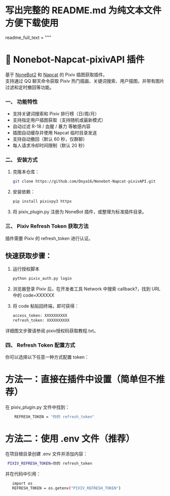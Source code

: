 # 写出完整的 README.md 为纯文本文件方便下载使用

readme_full_text = """
# 🎨 Nonebot-Napcat-pixivAPI 插件

基于 [NoneBot2](https://v2.nonebot.dev/) 和 [Napcat](https://github.com/kaedejun/Napcat) 的 Pixiv 插图获取插件。  
支持通过 QQ 聊天命令获取 Pixiv 热门插画、关键词搜索、用户插图，并带有图片过滤和定时撤回等功能。

### 一、 功能特性

- 支持关键词搜索和 Pixiv 排行榜（日/周/月）
- 支持指定用户插图获取（支持随机或最新模式）
- 自动过滤 R-18 / 血腥 / 暴力 等敏感内容
- 插图自动缓存并使用 Napcat 临时目录发送
- 支持自动撤回（默认 60 秒，仅群聊）
- 每人请求冷却时间限制（默认 20 秒）

### 二、 安装方式

1. 克隆本仓库：

   ```bash
   git clone https://github.com/Doya16/Nonebot-Napcat-pixivAPI.git

2. 安装依赖：

   ```bash
   pip install pixivpy3 httpx

3. 将 pixiv_plugin.py 注册为 NoneBot 插件，或整理为标准插件目录。

### 三、 Pixiv Refresh Token 获取方法

插件需要 Pixiv 的 refresh_token 进行认证。
## 快速获取步骤：
  1. 运行授权脚本

      ```bash
      python pixiv_auth.py login
      
  2. 浏览器登录 Pixiv 后，在开发者工具 Network 中搜索 callback?，找到 URL 中的 code=XXXXXX
  3. 将 code 粘贴回终端，即可获得：

     ```bash
     access_token: XXXXXXXXXX
     refresh_token: XXXXXXXXXX
  详细图文步骤请参阅 pixiv授权码获取教程.txt。

### 四、 Refresh Token 配置方式
  你可以选择以下任意一种方式配置 token：

  # 方法一：直接在插件中设置（简单但不推荐）
  在 pixiv_plugin.py 文件中找到：
   ```bash
       REFRESH_TOKEN = "你的 refresh_token"
   ```

# 方法二：使用 .env 文件（推荐）
  在项目根目录创建 .env 文件并添加内容：
  
   ```bash
    PIXIV_REFRESH_TOKEN=你的 refresh_token
   ```
并在代码中引用：  
   ```bash
      import os
      REFRESH_TOKEN = os.getenv("PIXIV_REFRESH_TOKEN")
  
